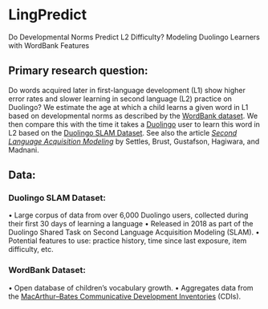 # LingPredict
Do Developmental Norms Predict L2 Difficulty? Modeling Duolingo Learners with WordBank Features

## Primary research question:
Do words acquired later in first-language development (L1) show higher error rates and slower learning in second language (L2) practice on Duolingo? We estimate the age at which a child learns a given word in L1 based on developmental norms as described by the [WordBank dataset](https://wordbank.stanford.edu/). We then compare this with the time it takes a [Duolingo](https://www.duolingo.com/) user to learn this word in L2 based on the [Duolingo SLAM Dataset](https://doi.org/10.7910/DVN/8SWHNO). See also the article [*Second Language Acquisition Modeling*](https://doi.org/10.18653/v1/W18-0506) by Settles, Brust, Gustafson, Hagiwara, and Madnani.

## Data:

### Duolingo SLAM Dataset:
•	Large corpus of data from over 6,000 Duolingo users, collected during their first 30 days of learning a language
•	Released in 2018 as part of the Duolingo Shared Task on Second Language Acquisition Modeling (SLAM).
•	Potential features to use: practice history, time since last exposure, item difficulty, etc.
### WordBank Dataset:
•	Open database of children’s vocabulary growth.
•	Aggregates data from the [MacArthur–Bates Communicative Development Inventories](https://mb-cdi.stanford.edu/) (CDIs).
